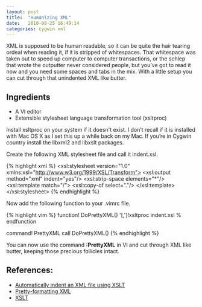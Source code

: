 ```yaml
---
layout: post
title:  "Humanizing XML"
date:   2010-08-25 16:49:14
categories: cygwin xml 
---
```


XML is supposed to be human readable, so it can be quite the hair tearing ordeal when reading it, if it is stripped of whitespaces. That whitespace was taken out to speed up computer to computer transactions, or the schlep that wrote the outputter never considered people, but you’ve got to read it now and you need some spaces and tabs in the mix. With a little setup you can cut through that unindented XML like butter.

## Ingredients

- A VI editor
- Extensible stylesheet language transformation tool (xsltproc)

Install xsltproc on your system if it doesn't exist. I don’t recall if it is installed with Mac OS X as I set this up a while back on my Mac. If you’re in Cygwin country install the libxml2 and libxslt packages.

Create the following XML stylesheet file and call it indent.xsl.


{% highlight xml %}
<xsl:stylesheet version="1.0" 
     xmlns:xsl="http://www.w3.org/1999/XSL/Transform">
  <xsl:output method="xml" indent="yes"/>
  <xsl:strip-space elements="*"/>
  <xsl:template match="/">
  <xsl:copy-of select="."/>
  </xsl:template>
</xsl:stylesheet>
{% endhighlight %}

Now add the following function to your .vimrc file.

{% highlight vim %}
function! DoPrettyXML()
  '[,']!xsltproc indent.xsl %
endfunction
 
command! PrettyXML call DoPrettyXML()
{% endhighlight %}

You can now use the command **:PrettyXML** in VI and cut through XML like butter, keeping those precious follicles intact.

## References:

 - [Automatically indent an XML file using XSLT][vixslt]
 - [Pretty-formatting XML][pretty]
 - [XSLT][xslt]


[vixslt]: http://vim.wikia.com/wiki/VimTip551
[pretty]: http://vim.wikia.com/wiki/Pretty-formatting_XML
[xslt]: http://en.wikipedia.org/wiki/XSLT

